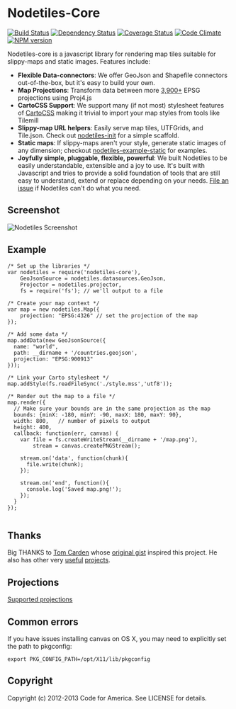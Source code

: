 Nodetiles-Core
=============

[![Build Status](https://travis-ci.org/nodetiles/nodetiles-core.png?branch=master)](https://travis-ci.org/nodetiles/nodetiles-core)
[![Dependency Status](https://gemnasium.com/nodetiles/nodetiles-core.png)](https://gemnasium.com/nodetiles/nodetiles-core)
[![Coverage Status](https://coveralls.io/repos/nodetiles/nodetiles-core/badge.png?branch=master)](https://coveralls.io/r/nodetiles/nodetiles-core?branch=master)
[![Code Climate](https://codeclimate.com/github/nodetiles/nodetiles-core.png)](https://codeclimate.com/github/nodetiles/nodetiles-core)
[![NPM version](https://badge.fury.io/js/nodetiles-core.png)](http://badge.fury.io/js/nodetiles-core)


Nodetiles-core is a javascript library for rendering map tiles suitable for slippy-maps and static images. Features include:

- **Flexible Data-connectors**: We offer GeoJson and Shapefile connectors out-of-the-box, but it's easy to build your own.
- **Map Projections**: Transform data between more [3,900+](https://github.com/yuletide/node-proj4js-defs/blob/master/epsg.js) EPSG projections using Proj4.js
- **CartoCSS Support**: We support many (if not most) stylesheet features of [CartoCSS](http://mapbox.com/tilemill/docs/manual/carto/) making it trivial to import your map styles from tools like Tilemill
- **Slippy-map URL helpers**: Easily serve map tiles, UTFGrids, and Tile.json. Check out [nodetiles-init](https://github.com/nodetiles/nodetiles-init) for a simple scaffold.
- **Static maps**: If slippy-maps aren't your style, generate static images of any dimension; checkout [nodetiles-example-static](https://github.com/nodetiles/nodetiles-example-static) for examples.
- **Joyfully simple, pluggable, flexible, powerful**: We built Nodetiles to be easily understandable, extensible and a joy to use. It's built with Javascript and tries to provide a solid foundation of tools that are still easy to understand, extend or replace depending on your needs. [File an issue](https://github.com/nodetiles/nodetiles-core/issues/new) if Nodetiles can't do what you need.

Screenshot
-------

![Nodetiles Screenshot](https://raw.github.com/nodetiles/nodetiles-core/master/screenshot.png)


Example
-------
```
/* Set up the libraries */
var nodetiles = require('nodetiles-core'),
    GeoJsonSource = nodetiles.datasources.GeoJson,
    Projector = nodetiles.projector,
    fs = require('fs'); // we'll output to a file

/* Create your map context */
var map = new nodetiles.Map({
    projection: "EPSG:4326" // set the projection of the map
});

/* Add some data */
map.addData(new GeoJsonSource({
  name: "world",
  path: __dirname + '/countries.geojson',
  projection: "EPSG:900913"
}));

/* Link your Carto stylesheet */
map.addStyle(fs.readFileSync('./style.mss','utf8'));

/* Render out the map to a file */
map.render({
  // Make sure your bounds are in the same projection as the map
  bounds: {minX: -180, minY: -90, maxX: 180, maxY: 90},
  width: 800,   // number of pixels to output
  height: 400,
  callback: function(err, canvas) {
    var file = fs.createWriteStream(__dirname + '/map.png'),
        stream = canvas.createPNGStream();

    stream.on('data', function(chunk){
      file.write(chunk);
    });

    stream.on('end', function(){
      console.log('Saved map.png!');
    });
  }
});


```

Thanks
-------

Big THANKS to [Tom Carden](https://github.com/RandomEtc) whose [original gist](https://gist.github.com/668577) inspired this project. He also has other very [useful](https://github.com/RandomEtc/nodemap) [projects](https://github.com/RandomEtc/shapefile-js).

Projections
-----------
[Supported projections](https://github.com/yuletide/node-proj4js-defs)

Common errors
-------------

If you have issues installing canvas on OS X, you may need to explicitly set the path to pkgconfig:

```
export PKG_CONFIG_PATH=/opt/X11/lib/pkgconfig
```

Copyright
---------
Copyright (c) 2012-2013 Code for America. See LICENSE for details.

